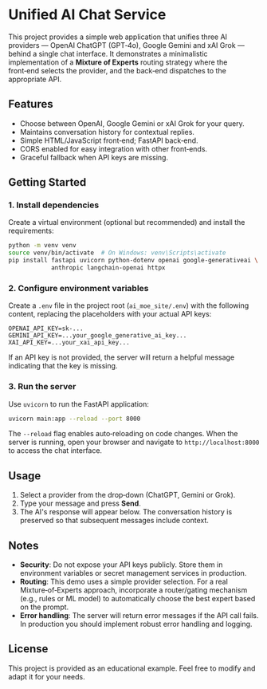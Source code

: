 # Unified AI Chat Service

This project provides a simple web application that unifies three AI providers
— OpenAI ChatGPT (GPT‑4o), Google Gemini and xAI Grok — behind a single chat
interface. It demonstrates a minimalistic implementation of a **Mixture of
Experts** routing strategy where the front‑end selects the provider, and the
back‑end dispatches to the appropriate API.

## Features

* Choose between OpenAI, Google Gemini or xAI Grok for your query.
* Maintains conversation history for contextual replies.
* Simple HTML/JavaScript front‑end; FastAPI back‑end.
* CORS enabled for easy integration with other front‑ends.
* Graceful fallback when API keys are missing.

## Getting Started

### 1. Install dependencies

Create a virtual environment (optional but recommended) and install the
requirements:

```bash
python -m venv venv
source venv/bin/activate  # On Windows: venv\Scripts\activate
pip install fastapi uvicorn python-dotenv openai google-generativeai \
            anthropic langchain-openai httpx
```

### 2. Configure environment variables

Create a `.env` file in the project root (`ai_moe_site/.env`) with the
following content, replacing the placeholders with your actual API keys:

```
OPENAI_API_KEY=sk-...
GEMINI_API_KEY=...your_google_generative_ai_key...
XAI_API_KEY=...your_xai_api_key...
```

If an API key is not provided, the server will return a helpful message
indicating that the key is missing.

### 3. Run the server

Use `uvicorn` to run the FastAPI application:

```bash
uvicorn main:app --reload --port 8000
```

The `--reload` flag enables auto‑reloading on code changes. When the server is
running, open your browser and navigate to `http://localhost:8000` to access
the chat interface.

## Usage

1. Select a provider from the drop‑down (ChatGPT, Gemini or Grok).
2. Type your message and press **Send**.
3. The AI's response will appear below. The conversation history is
   preserved so that subsequent messages include context.

## Notes

* **Security**: Do not expose your API keys publicly. Store them in
  environment variables or secret management services in production.
* **Routing**: This demo uses a simple provider selection. For a real
  Mixture‑of‑Experts approach, incorporate a router/gating mechanism (e.g.,
  rules or ML model) to automatically choose the best expert based on the
  prompt.
* **Error handling**: The server will return error messages if the API call
  fails. In production you should implement robust error handling and
  logging.

## License

This project is provided as an educational example. Feel free to modify and
adapt it for your needs.